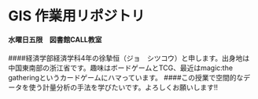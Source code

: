 # GIS 作業用リポジトリ
#### 水曜日五限　図書館CALL教室

####経済学部経済学科4年の徐摯恒（ジョ　シツコウ）と申します。出身地は中国東南部の浙江省です。趣味はボードゲームとTCG、最近はmagic:the gatheringというカードゲームにハマっています。
####この授業で空間的なデータを使う計量分析の手法を学びたいです。よろしくお願いします!!
